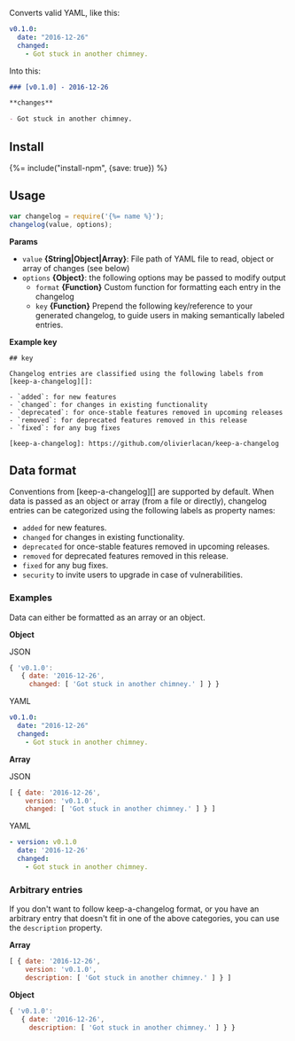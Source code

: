 Converts valid YAML, like this:

```yaml
v0.1.0:
  date: "2016-12-26"
  changed:
    - Got stuck in another chimney.
```

Into this:

```markdown
### [v0.1.0] - 2016-12-26

**changes**

- Got stuck in another chimney.
```

## Install
{%= include("install-npm", {save: true}) %}


## Usage

```js
var changelog = require('{%= name %}');
changelog(value, options);
```

**Params**

- `value` **{String|Object|Array}**: File path of YAML file to read, object or array of changes (see below)
- `options` **{Object}**: the following options may be passed to modify output
  + `format` **{Function}** Custom function for formatting each entry in the changelog
  + `key` **{Function}** Prepend the following key/reference to your generated changelog, to guide users in making semantically labeled entries.

**Example key**

```
## key

Changelog entries are classified using the following labels from [keep-a-changelog][]:

- `added`: for new features
- `changed`: for changes in existing functionality
- `deprecated`: for once-stable features removed in upcoming releases
- `removed`: for deprecated features removed in this release
- `fixed`: for any bug fixes

[keep-a-changelog]: https://github.com/olivierlacan/keep-a-changelog
```

## Data format

Conventions from [keep-a-changelog][] are supported by default. When data is passed as an object or array (from a file or directly), changelog entries can be categorized using the following labels as property names:

- `added` for new features.
- `changed` for changes in existing functionality.
- `deprecated` for once-stable features removed in upcoming releases.
- `removed` for deprecated features removed in this release.
- `fixed` for any bug fixes.
- `security` to invite users to upgrade in case of vulnerabilities.

### Examples

Data can either be formatted as an array or an object.


**Object**

JSON

```js
{ 'v0.1.0':
   { date: '2016-12-26',
     changed: [ 'Got stuck in another chimney.' ] } }
```
YAML

```yaml
v0.1.0:
  date: "2016-12-26"
  changed:
    - Got stuck in another chimney.
```

**Array**

JSON

```js
[ { date: '2016-12-26',
    version: 'v0.1.0',
    changed: [ 'Got stuck in another chimney.' ] } ]
```

YAML

```yaml
- version: v0.1.0
  date: '2016-12-26'
  changed:
    - Got stuck in another chimney.
```


### Arbitrary entries

If you don't want to follow keep-a-changelog format, or you have an arbitrary entry that doesn't fit in one of the above categories, you can use the `description` property.

**Array**

```js
[ { date: '2016-12-26',
    version: 'v0.1.0',
    description: [ 'Got stuck in another chimney.' ] } ]
```

**Object**

```js
{ 'v0.1.0':
   { date: '2016-12-26',
     description: [ 'Got stuck in another chimney.' ] } }
```
